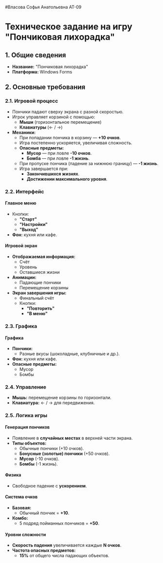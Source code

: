 #Власова Софья Анатольевна АТ-09

# **Техническое задание на игру "Пончиковая лихорадка"**  

## **1. Общие сведения**  
- **Название:** "Пончиковая лихорадка"  
- **Платформа:** Windows Forms  

## **2. Основные требования**  

### **2.1. Игровой процесс**  
- Пончики падают сверху экрана с разной скоростью.  
- Игрок управляет корзиной с помощью:  
  - **Мыши** (горизонтальное перемещение)  
  - **Клавиатуры** (← / →)  
- **Механики:**  
  - При попадании пончика в корзину — **+10 очков**.  
  - Игра постепенно ускоряется, увеличивая сложность.  
  - **Опасные предметы:**  
    - **Мусор** — при ловле **-10 очков**.  
    - **Бомба** — при ловле **-1 жизнь**.  
  - При пропуске пончика (падение за нижнюю границу) — **-1 жизнь**.  
  - Игра завершается при:  
    - **Закончившихся жизнях**.  
    - **Достижении максимального уровня**.  

### **2.2. Интерфейс**  

#### **Главное меню**  
- Кнопки:  
  - **"Старт"**  
  - **"Настройки"**  
  - **"Выход"**  
- **Фон:** кухня или кафе.  

#### **Игровой экран**  
- **Отображаемая информация:**  
  - Счёт  
  - Уровень  
  - Оставшиеся жизни  
- **Анимации:**  
  - Падающие пончики  
  - Перемещение корзины  
- **Экран завершения игры:**  
  - Финальный счёт  
  - Кнопки:  
    - **"Повторить"**  
    - **"В меню"**  

### **2.3. Графика**  

#### **Графика**  
- **Пончики:**  
  - Разные вкусы (шоколадные, клубничные и др.).  
- **Фон:** кухня или кафе.  
- **Опасные предметы:**  
  - Мусор  
  - Бомбы    

### **2.4. Управление**  
- **Мышь:** перемещение корзины по горизонтали.  
- **Клавиатура:** ← / → для передвижения.  

### **2.5. Логика игры**  

#### **Генерация пончиков**  
- Появление в **случайных местах** в верхней части экрана.  
- **Типы объектов:**  
  - Обычные пончики (+10 очков).  
  - **Бонусные (золотые) пончики** (+50 очков).  
  - **Мусор** (-10 очков).  
  - **Бомбы** (-1 жизнь).  

#### **Физика**  
- Свободное падение с **ускорением**.  

#### **Система очков**  
- **Базовая:**  
  - Обычный пончик = **+10**.  
- **Комбо:**  
  - 5 подряд пойманных пончиков = **+50**.  

#### **Уровни сложности**  
- **Скорость падения** увеличивается каждые **N очков**.  
- **Частота опасных предметов:**  
  - **15%** от общего числа падающих объектов.  
